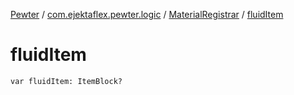 [Pewter](../../index.md) / [com.ejektaflex.pewter.logic](../index.md) / [MaterialRegistrar](index.md) / [fluidItem](./fluid-item.md)

# fluidItem

`var fluidItem: ItemBlock?`